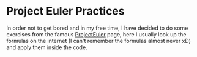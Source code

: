 # Project Euler Practices

In order not to get bored and in my free time, I have decided to do some exercises from the
famous [ProjectEuler](https://projecteuler.net/) page,
here I usually look up the formulas on the internet (I can't remember the formulas almost never xD) and apply them
inside the code.